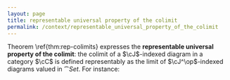 ```yaml
---
layout: page
title: representable universal property of the colimit
permalink: /context/representable_universal_property_of_the_colimit
---
```

Theorem \ref{thm:rep-colimits} expresses the **representable universal property of the colimit**: the colimit of a $\cJ$-indexed diagram in a category $\cC$ is defined representably as the limit of $\cJ^\op$-indexed diagrams valued in $\cat{Set}$. For instance:
